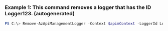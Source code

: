 ### Example 1: This command removes a logger that has the ID Logger123. (autogenerated)
```powershell
PS C:\> Remove-AzApiManagementLogger -Context $apimContext -LoggerId Logger123
```

